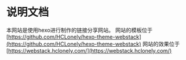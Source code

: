 # 说明文档 #
本网站是使用hexo进行制作的链接分享网站。
网站的模板位于[https://github.com/HCLonely/hexo-theme-webstack](https://github.com/HCLonely/hexo-theme-webstack)
网站的效果位于[https://webstack.hclonely.com/](https://webstack.hclonely.com/)